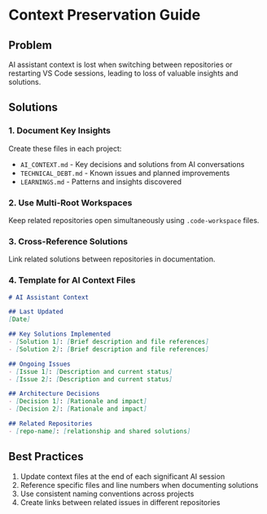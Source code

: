 # Context Preservation Guide

## Problem
AI assistant context is lost when switching between repositories or restarting VS Code sessions, leading to loss of valuable insights and solutions.

## Solutions

### 1. Document Key Insights
Create these files in each project:
- `AI_CONTEXT.md` - Key decisions and solutions from AI conversations
- `TECHNICAL_DEBT.md` - Known issues and planned improvements
- `LEARNINGS.md` - Patterns and insights discovered

### 2. Use Multi-Root Workspaces
Keep related repositories open simultaneously using `.code-workspace` files.

### 3. Cross-Reference Solutions
Link related solutions between repositories in documentation.

### 4. Template for AI Context Files

```markdown
# AI Assistant Context

## Last Updated
[Date]

## Key Solutions Implemented
- [Solution 1]: [Brief description and file references]
- [Solution 2]: [Brief description and file references]

## Ongoing Issues
- [Issue 1]: [Description and current status]
- [Issue 2]: [Description and current status]

## Architecture Decisions
- [Decision 1]: [Rationale and impact]
- [Decision 2]: [Rationale and impact]

## Related Repositories
- [repo-name]: [relationship and shared solutions]
```

## Best Practices
1. Update context files at the end of each significant AI session
2. Reference specific files and line numbers when documenting solutions
3. Use consistent naming conventions across projects
4. Create links between related issues in different repositories
